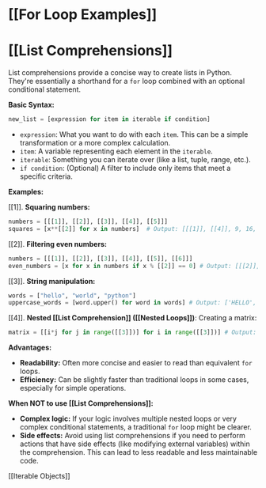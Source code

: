 # [[For Loop Examples]]
# [[List Comprehensions]] 
List comprehensions provide a concise way to create lists in Python.  They're essentially a shorthand for a `for` loop combined with an optional conditional statement.

**Basic Syntax:**

```python
new_list = [expression for item in iterable if condition] 
```

* `expression`:  What you want to do with each `item`.  This can be a simple transformation or a more complex calculation.
* `item`: A variable representing each element in the `iterable`.
* `iterable`:  Something you can iterate over (like a list, tuple, range, etc.).
* `if condition`: (Optional) A filter to include only items that meet a specific criteria.


**Examples:**

[[1]]. **Squaring numbers:**

```python
numbers = [[[1]], [[2]], [[3]], [[4]], [[5]]]
squares = [x**[[2]] for x in numbers]  # Output: [[[1]], [[4]], 9, 16, 25]
```

[[2]]. **Filtering even numbers:**

```python
numbers = [[[1]], [[2]], [[3]], [[4]], [[5]], [[6]]]
even_numbers = [x for x in numbers if x % [[2]] == 0] # Output: [[[2]], [[4]], [[6]]]
```

[[3]]. **String manipulation:**

```python
words = ["hello", "world", "python"]
uppercase_words = [word.upper() for word in words] # Output: ['HELLO', 'WORLD', 'PYTHON']
```

[[4]]. **Nested [[List Comprehension]] ([[Nested Loops]])**:  Creating a matrix:

```python
matrix = [[i*j for j in range([[3]])] for i in range([[3]])] # Output: [[0, 0, 0], [0, [[1]], [[2]]], [0, [[2]], [[4]]
```


**Advantages:**

* **Readability:** Often more concise and easier to read than equivalent `for` loops.
* **Efficiency:**  Can be slightly faster than traditional loops in some cases, especially for simple operations.


**When NOT to use [[List Comprehensions]]:**

* **Complex logic:** If your logic involves multiple nested loops or very complex conditional statements, a traditional `for` loop might be clearer.
* **Side effects:** Avoid using list comprehensions if you need to perform actions that have side effects (like modifying external variables) within the comprehension.  This can lead to less readable and less maintainable code.


[[Iterable Objects]]
